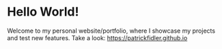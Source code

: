 # Hello World!
Welcome to my personal website/portfolio, where I showcase my projects and test new features.
Take a look: https://patrickfidler.github.io
